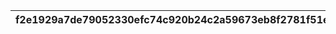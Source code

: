 |f2e1929a7de79052330efc74c920b24c2a59673eb8f2781f51eb364450a3ce8e|ac8720762a620a4b859c06879d5b702a8d594cfe81815f5cb326a2a252a062f5|28a7b8e447f414afaae437b3d0f7e4fd5a7697c8964efc64e8e312a08a84c979|
| --- | --- | --- |